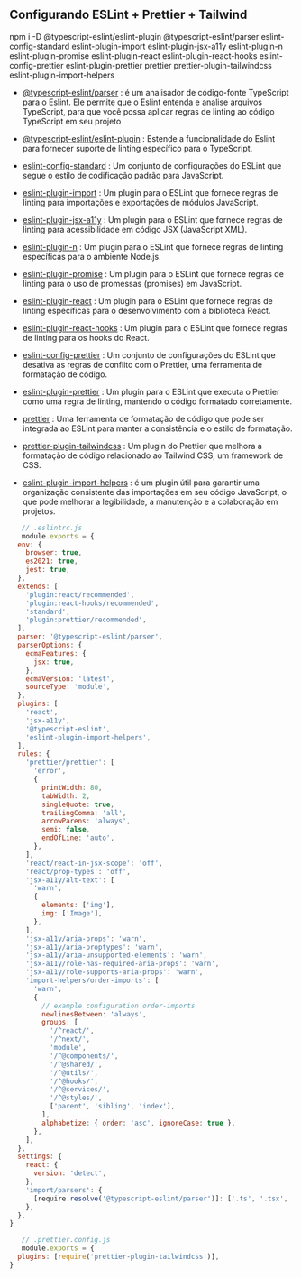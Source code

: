 ## Configurando ESLint + Prettier + Tailwind 

npm i -D @typescript-eslint/eslint-plugin @typescript-eslint/parser eslint-config-standard eslint-plugin-import eslint-plugin-jsx-a11y eslint-plugin-n eslint-plugin-promise eslint-plugin-react eslint-plugin-react-hooks eslint-config-prettier eslint-plugin-prettier prettier prettier-plugin-tailwindcss eslint-plugin-import-helpers

- [@typescript-eslint/parser](https://www.npmjs.com/package/@typescript-eslint/parser) : é um analisador de código-fonte TypeScript para o Eslint. Ele permite que o Eslint entenda e analise arquivos TypeScript, para que você possa aplicar regras de linting ao código TypeScript em seu projeto

- [@typescript-eslint/eslint-plugin](https://www.npmjs.com/package/@typescript-eslint/eslint-plugin) : Estende a funcionalidade do Eslint para fornecer suporte de linting específico para o TypeScript.

- [eslint-config-standard](https://github.com/standard/eslint-config-standard) : Um conjunto de configurações do ESLint que segue o estilo de codificação padrão para JavaScript.

- [eslint-plugin-import](https://github.com/benmosher/eslint-plugin-import) : Um plugin para o ESLint que fornece regras de linting para importações e exportações de módulos JavaScript.

- [eslint-plugin-jsx-a11y](https://github.com/jsx-eslint/eslint-plugin-jsx-a11y) : Um plugin para o ESLint que fornece regras de linting para acessibilidade em código JSX (JavaScript XML).

- [eslint-plugin-n](https://github.com/nodesecurity/eslint-plugin-n) : Um plugin para o ESLint que fornece regras de linting específicas para o ambiente Node.js.

- [eslint-plugin-promise](https://github.com/xjamundx/eslint-plugin-promise) : Um plugin para o ESLint que fornece regras de linting para o uso de promessas (promises) em JavaScript.

- [eslint-plugin-react](https://github.com/yannickcr/eslint-plugin-react) : Um plugin para o ESLint que fornece regras de linting específicas para o desenvolvimento com a biblioteca React.

- [eslint-plugin-react-hooks](https://github.com/facebook/react/tree/main/packages/eslint-plugin-react-hooks) : Um plugin para o ESLint que fornece regras de linting para os hooks do React.

- [eslint-config-prettier](https://github.com/prettier/eslint-config-prettier) : Um conjunto de configurações do ESLint que desativa as regras de conflito com o Prettier, uma ferramenta de formatação de código.

- [eslint-plugin-prettier](https://github.com/prettier/eslint-plugin-prettier) : Um plugin para o ESLint que executa o Prettier como uma regra de linting, mantendo o código formatado corretamente.

- [prettier](https://github.com/prettier/prettier) : Uma ferramenta de formatação de código que pode ser integrada ao ESLint para manter a consistência e o estilo de formatação.

- [prettier-plugin-tailwindcss](https://github.com/hudochenkov/prettier-plugin-tailwindcss) : Um plugin do Prettier que melhora a formatação de código relacionado ao Tailwind CSS, um framework de CSS.

- [eslint-plugin-import-helpers](https://github.com/Tibfib/eslint-plugin-import-helpers) : é um plugin útil para garantir uma organização consistente das importações em seu código JavaScript, o que pode melhorar a legibilidade, a manutenção e a colaboração em projetos.

```js
   // .eslintrc.js
   module.exports = {
  env: {
    browser: true,
    es2021: true,
    jest: true,
  },
  extends: [
    'plugin:react/recommended',
    'plugin:react-hooks/recommended',
    'standard',
    'plugin:prettier/recommended',
  ],
  parser: '@typescript-eslint/parser',
  parserOptions: {
    ecmaFeatures: {
      jsx: true,
    },
    ecmaVersion: 'latest',
    sourceType: 'module',
  },
  plugins: [
    'react',
    'jsx-a11y',
    '@typescript-eslint',
    'eslint-plugin-import-helpers',
  ],
  rules: {
    'prettier/prettier': [
      'error',
      {
        printWidth: 80,
        tabWidth: 2,
        singleQuote: true,
        trailingComma: 'all',
        arrowParens: 'always',
        semi: false,
        endOfLine: 'auto',
      },
    ],
    'react/react-in-jsx-scope': 'off',
    'react/prop-types': 'off',
    'jsx-a11y/alt-text': [
      'warn',
      {
        elements: ['img'],
        img: ['Image'],
      },
    ],
    'jsx-a11y/aria-props': 'warn',
    'jsx-a11y/aria-proptypes': 'warn',
    'jsx-a11y/aria-unsupported-elements': 'warn',
    'jsx-a11y/role-has-required-aria-props': 'warn',
    'jsx-a11y/role-supports-aria-props': 'warn',
    'import-helpers/order-imports': [
      'warn',
      {
        // example configuration order-imports
        newlinesBetween: 'always',
        groups: [
          '/^react/',
          '/^next/',
          'module',
          '/^@components/',
          '/^@shared/',
          '/^@utils/',
          '/^@hooks/',
          '/^@services/',
          '/^@styles/',
          ['parent', 'sibling', 'index'],
        ],
        alphabetize: { order: 'asc', ignoreCase: true },
      },
    ],
  },
  settings: {
    react: {
      version: 'detect',
    },
    'import/parsers': {
      [require.resolve('@typescript-eslint/parser')]: ['.ts', '.tsx', '.d.ts'],
    },
  },
}
```
```js
   // .prettier.config.js
   module.exports = {
  plugins: [require('prettier-plugin-tailwindcss')],
}

   ```
